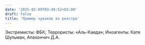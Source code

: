 ```yaml
---
date: '2025-02-09T03:48:52+03:00'
draft: false
title: 'Пример чуваков из реестра'
---
```


Экстремисты: ФБК;
Террористы: «Аль-Каида»;
Иноагенты: Катя Шульман, Апахончич Д.А.
